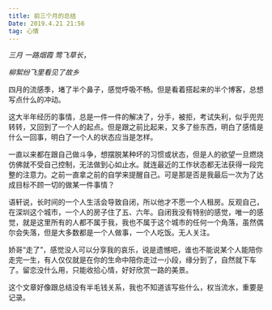 ```yaml
---
title: 前三个月的总结
Date: 2019.4.21 21:56
tag: 心情
---
```


*三月 一路烟霞 莺飞草长*，

*柳絮纷飞里看见了故乡*

<!-- more -->
四月的流感季，堵了半个鼻子，感觉呼吸不畅。但是看着搭起来的半个博客，总想写点什么的冲动。

这大半年经历的事情，总是一件一件的解决了，分手，被拒，考试失利，似乎兜兜转转，又回到了一个人的起点。但是跟之前比起来，又多了些东西，明白了感情是什么一回事，明白了一个人的状态应当是怎样。

一直以来都在跟自己做斗争，想摆脱某种坏的习惯或状态，但是人的欲望一旦燃烧仿佛就不受自己控制，无法做到心如止水。就连最近的工作状态都无法获得一段完整的注意力。之前一直拿之前的自学来提醒自己。可是那是否是我最后一次为了达成目标不顾一切的做某一件事情？

语轩说，长时间的一个人生活会导致自闭，所以他才不愿一个人租房。反观自己，在深圳这个城市，一个人的房子住了五、六年。自闭我没有特别的感觉，唯一的感觉，就是这里所有的人都不属于我，我也不属于这个城市的任何一个角落，虽然偶尔会失落，但是大多数都是一个人做事，一个人吃饭。无人关注。

娇哥“走了”，感觉没人可以分享我的哀乐，说是遗憾吧，谁也不能说某个人能陪你走完一生，有人仅仅就是在你的生命中陪你走过一小段，缘分到了，自然就下车了。留恋没什么用，只能收拾心情，好好欣赏一路的美景。

这个文章好像跟总结没有半毛钱关系，我也不知道该写些什么，权当流水，重要是记录。
